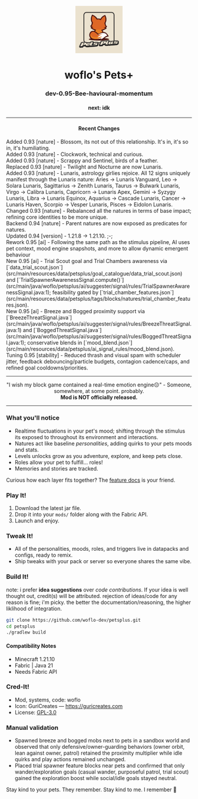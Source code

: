 <p align="center">
  <img src="src/main/resources/assets/petsplus/icon.png"
       alt="Pets+ icon"
       width="128">
</p>

<h1 align="center">woflo's Pets+</h1>
<h3 align="center">dev-0.95-Bee-havioural-momentum</h3>
<h4 align="center">next: idk</h4>

---

<h4 align="center">Recent Changes</h3>
<ul align="center" style="list-style-type:none; padding-left:0; text-align:left; margin:0;">
  <li>Added 0.93 [nature] - Blossom, its not out of this relationship. It's in, it's so in, it's humiliating.</li>
  <li>Added 0.93 [nature] - Clockwork, technical and curious.</li>
  <li>Added 0.93 [nature] - Scrappy and Sentinel, birds of a feather.</li>
  <li>Replaced 0.93 [nature] - Twilight and Nocturne are now Lunaris.</li>
  <li>Added 0.93 [nature] - Lunaris, astrology girlies rejoice. All 12 signs uniquely manifest through the Lunaris nature: Aries → Lunaris Vanguard, Leo → Solara Lunaris, Sagittarius → Zenith Lunaris, Taurus → Bulwark Lunaris, Virgo → Calibra Lunaris, Capricorn → Lunaris Apex, Gemini → Syzygy Lunaris, Libra → Lunaris Equinox, Aquarius → Cascade Lunaris, Cancer → Lunaris Haven, Scorpio → Vesper Lunaris, Pisces → Eidolon Lunaris.</li>
  <li>Changed 0.93 [nature] - Rebalanced all the natures in terms of base impact; refining core identities to be more unique.</li>
  <li>Backend 0.94 [nature] - Parent natures are now exposed as predicates for natures.</li>
  <li>Updated 0.94 [version] - 1.21.8 -> 1.21.10. ;-;</li>
  <li>Rework 0.95 [ai] - Following the same path as the stimulus pipeline, AI uses pet context, mood engine snapshots, and more to allow dynamic emergent behaviour</li>
  <li>New 0.95 [ai] - Trial Scout goal and Trial Chambers awareness via [`data_trial_scout.json`](src/main/resources/data/petsplus/goal_catalogue/data_trial_scout.json) and [`TrialSpawnerAwarenessSignal.compute()`](src/main/java/woflo/petsplus/ai/suggester/signal/rules/TrialSpawnerAwarenessSignal.java:1); feasibility gated by [`trial_chamber_features.json`](src/main/resources/data/petsplus/tags/blocks/natures/trial_chamber_features.json).</li>
  <li>New 0.95 [ai] - Breeze and Bogged proximity support via [`BreezeThreatSignal.java`](src/main/java/woflo/petsplus/ai/suggester/signal/rules/BreezeThreatSignal.java:1) and [`BoggedThreatSignal.java`](src/main/java/woflo/petsplus/ai/suggester/signal/rules/BoggedThreatSignal.java:1); conservative blends in [`mood_blend.json`](src/main/resources/data/petsplus/ai_signal_rules/mood_blend.json).</li>
  <li>Tuning 0.95 [stability] - Reduced thrash and visual spam with scheduler jitter, feedback debouncing/particle budgets, contagion cadence/caps, and refined goal cooldowns/priorities.</li>
</ul>

---

<p align="center">
  "I wish my block game contained a real-time emotion engine😔" - Someone, somewhere, at some point. probably.
  <br>
  <strong>Mod is NOT officially released.</strong>
</p>

---

### What you'll notice
- Realtime fluctuations in your pet's mood; shifting through the stimulus its exposed to throughout its environment and interactions.
- Natures act like baseline *personalities*, adding quirks to your pets moods and stats.
- Levels unlocks grow as you adventure, explore, and keep pets close.
- Roles allow your pet to fulfill... roles!
- Memories and stories are tracked.

Curious how each layer fits together? The [feature docs](docs/features/_readme.md) is your friend.

### Play It!
1. Download the latest jar file. 
2. Drop it into your `mods/` folder along with the Fabric API.
3. Launch and enjoy.

### Tweak It!
- All of the personalities, moods, roles, and triggers live in datapacks and configs, ready to remix.
- Ship tweaks with your pack or server so everyone shares the same vibe.

### Build It!
note: i prefer **idea suggestions** over *code contributions*. If your idea is well thought out, credit(s) will be attributed. rejection of ideas/code for any reason is fine; i'm picky. the better the documentation/reasoning, the higher liklihood of integration.

```bash
git clone https://github.com/woflo-dev/petsplus.git
cd petsplus
./gradlew build
```

#### Compatibility Notes
- Minecraft 1.21.10
- Fabric | Java 21
- Needs Fabric API

### Cred-It!
- Mod, systems, code: woflo
- Icon: GuriCreates — <https://guricreates.com>
- License: [GPL-3.0](LICENSE)

### Manual validation
- Spawned breeze and bogged mobs next to pets in a sandbox world and observed that only defensive/owner-guarding behaviors (owner orbit, lean against owner, patrol) retained the proximity multiplier while idle quirks and play actions remained unchanged.
- Placed trial spawner feature blocks near pets and confirmed that only wander/exploration goals (casual wander, purposeful patrol, trial scout) gained the exploration boost while social/idle goals stayed neutral.

Stay kind to your pets. They remember. Stay kind to me. I remember 🥺
